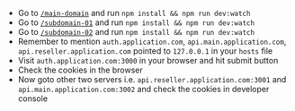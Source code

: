 * Go to [`/main-domain`](main-domain) and run `npm install && npm run dev:watch`
* Go to [`/subdomain-01`](subdomain-01) and run `npm install && npm run dev:watch`
* Go to [`/subdomain-02`](subdomain-02) and run `npm install && npm run dev:watch`
* Remember to mention `auth.application.com`, `api.main.application.com`, `api.reseller.application.com` pointed to `127.0.0.1` in your `hosts` file
* Visit `auth.application.com:3000` in your browser and hit submit button
* Check the cookies in the browser
* Now goto other two servers i.e. `api.reseller.application.com:3001` and `api.main.application.com:3002` and check the cookies in developer console
